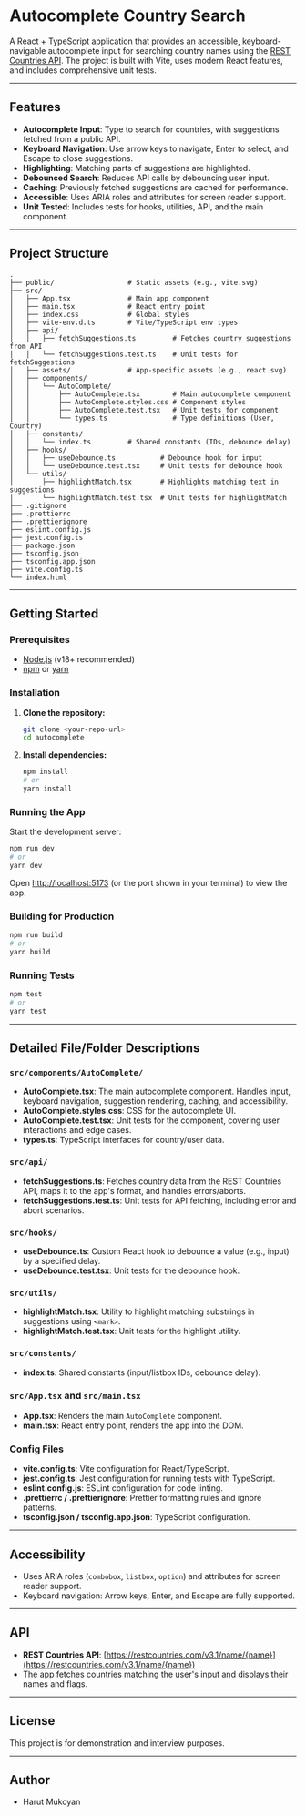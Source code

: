 # Autocomplete Country Search

A React + TypeScript application that provides an accessible, keyboard-navigable autocomplete input for searching country names using the [REST Countries API](https://restcountries.com/). The project is built with Vite, uses modern React features, and includes comprehensive unit tests.

---

## Features

- **Autocomplete Input**: Type to search for countries, with suggestions fetched from a public API.
- **Keyboard Navigation**: Use arrow keys to navigate, Enter to select, and Escape to close suggestions.
- **Highlighting**: Matching parts of suggestions are highlighted.
- **Debounced Search**: Reduces API calls by debouncing user input.
- **Caching**: Previously fetched suggestions are cached for performance.
- **Accessible**: Uses ARIA roles and attributes for screen reader support.
- **Unit Tested**: Includes tests for hooks, utilities, API, and the main component.

---

## Project Structure

```
.
├── public/                  # Static assets (e.g., vite.svg)
├── src/
│   ├── App.tsx              # Main app component
│   ├── main.tsx             # React entry point
│   ├── index.css            # Global styles
│   ├── vite-env.d.ts        # Vite/TypeScript env types
│   ├── api/
│   │   ├── fetchSuggestions.ts         # Fetches country suggestions from API
│   │   └── fetchSuggestions.test.ts    # Unit tests for fetchSuggestions
│   ├── assets/              # App-specific assets (e.g., react.svg)
│   ├── components/
│   │   └── AutoComplete/
│   │       ├── AutoComplete.tsx        # Main autocomplete component
│   │       ├── AutoComplete.styles.css # Component styles
│   │       ├── AutoComplete.test.tsx   # Unit tests for component
│   │       └── types.ts                # Type definitions (User, Country)
│   ├── constants/
│   │   └── index.ts         # Shared constants (IDs, debounce delay)
│   ├── hooks/
│   │   ├── useDebounce.ts           # Debounce hook for input
│   │   └── useDebounce.test.tsx     # Unit tests for debounce hook
│   └── utils/
│       ├── highlightMatch.tsx       # Highlights matching text in suggestions
│       └── highlightMatch.test.tsx  # Unit tests for highlightMatch
├── .gitignore
├── .prettierrc
├── .prettierignore
├── eslint.config.js
├── jest.config.ts
├── package.json
├── tsconfig.json
├── tsconfig.app.json
├── vite.config.ts
└── index.html
```

---

## Getting Started

### Prerequisites

- [Node.js](https://nodejs.org/) (v18+ recommended)
- [npm](https://www.npmjs.com/) or [yarn](https://yarnpkg.com/)

### Installation

1. **Clone the repository:**

   ```sh
   git clone <your-repo-url>
   cd autocomplete
   ```

2. **Install dependencies:**
   ```sh
   npm install
   # or
   yarn install
   ```

### Running the App

Start the development server:

```sh
npm run dev
# or
yarn dev
```

Open [http://localhost:5173](http://localhost:5173) (or the port shown in your terminal) to view the app.

### Building for Production

```sh
npm run build
# or
yarn build
```

### Running Tests

```sh
npm test
# or
yarn test
```

---

## Detailed File/Folder Descriptions

### `src/components/AutoComplete/`

- **AutoComplete.tsx**: The main autocomplete component. Handles input, keyboard navigation, suggestion rendering, caching, and accessibility.
- **AutoComplete.styles.css**: CSS for the autocomplete UI.
- **AutoComplete.test.tsx**: Unit tests for the component, covering user interactions and edge cases.
- **types.ts**: TypeScript interfaces for country/user data.

### `src/api/`

- **fetchSuggestions.ts**: Fetches country data from the REST Countries API, maps it to the app's format, and handles errors/aborts.
- **fetchSuggestions.test.ts**: Unit tests for API fetching, including error and abort scenarios.

### `src/hooks/`

- **useDebounce.ts**: Custom React hook to debounce a value (e.g., input) by a specified delay.
- **useDebounce.test.tsx**: Unit tests for the debounce hook.

### `src/utils/`

- **highlightMatch.tsx**: Utility to highlight matching substrings in suggestions using `<mark>`.
- **highlightMatch.test.tsx**: Unit tests for the highlight utility.

### `src/constants/`

- **index.ts**: Shared constants (input/listbox IDs, debounce delay).

### `src/App.tsx` and `src/main.tsx`

- **App.tsx**: Renders the main `AutoComplete` component.
- **main.tsx**: React entry point, renders the app into the DOM.

### Config Files

- **vite.config.ts**: Vite configuration for React/TypeScript.
- **jest.config.ts**: Jest configuration for running tests with TypeScript.
- **eslint.config.js**: ESLint configuration for code linting.
- **.prettierrc / .prettierignore**: Prettier formatting rules and ignore patterns.
- **tsconfig.json / tsconfig.app.json**: TypeScript configuration.

---

## Accessibility

- Uses ARIA roles (`combobox`, `listbox`, `option`) and attributes for screen reader support.
- Keyboard navigation: Arrow keys, Enter, and Escape are fully supported.

---

## API

- **REST Countries API**: [https://restcountries.com/v3.1/name/{name}](https://restcountries.com/v3.1/name/{name})
- The app fetches countries matching the user's input and displays their names and flags.

---

## License

This project is for demonstration and interview purposes.

---

## Author

- Harut Mukoyan
